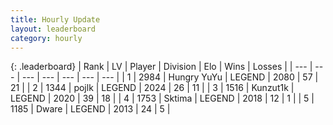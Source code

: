```yaml
---
title: Hourly Update
layout: leaderboard
category: hourly
---
```


{: .leaderboard}
| Rank | LV | Player | Division | Elo | Wins | Losses |
| --- | --- | --- | --- | --- | --- | --- |
| <span data-change="0">1</span> | 2984 | <span title="ID: 164871">Hungry YuYu</span> | LEGEND | <span data-change="5">2080</span> | <span data-change="1">57</span> | <span data-change="0">21</span> |
| <span data-change="4">2</span> | 1344 | <span title="ID: 4783">pojlk</span> | LEGEND | <span data-change="18">2024</span> | <span data-change="3">26</span> | <span data-change="0">11</span> |
| <span data-change="-1">3</span> | 1516 | <span title="ID: 392407">Kunzut1k</span> | LEGEND | <span data-change="0">2020</span> | <span data-change="0">39</span> | <span data-change="0">18</span> |
| <span data-change="-1">4</span> | 1753 | <span title="ID: 353063">Sktima</span> | LEGEND | <span data-change="0">2018</span> | <span data-change="0">12</span> | <span data-change="0">1</span> |
| <span data-change="-1">5</span> | 1185 | <span title="ID: 241890">Dware</span> | LEGEND | <span data-change="0">2013</span> | <span data-change="0">24</span> | <span data-change="0">5</span> |
